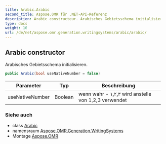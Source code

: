 ```yaml
---
title: Arabic.Arabic
second_title: Aspose.OMR für .NET-API-Referenz
description: Arabic constructeur. Arabisches Gebietsschema initialisieren.
type: docs
weight: 10
url: /de/net/aspose.omr.generation.writingsystems/arabic/arabic/
---
```

## Arabic constructor

Arabisches Gebietsschema initialisieren.

```csharp
public Arabic(bool useNativeNumber = false)
```

| Parameter | Typ | Beschreibung |
| --- | --- | --- |
| useNativeNumber | Boolean | wenn wahr - ١,٢,٣ wird anstelle von 1,2,3 verwendet |

### Siehe auch

* class [Arabic](../)
* namensraum [Aspose.OMR.Generation.WritingSystems](../../arabic/)
* Montage [Aspose.OMR](../../../)


